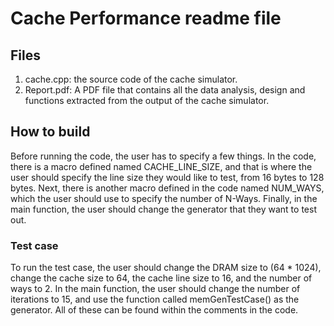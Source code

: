 # Cache Performance readme file

## Files
1. cache.cpp: the source code of the cache simulator.
2. Report.pdf: A PDF file that contains all the data analysis, design and functions extracted from the output of the cache simulator.

## How to build
Before running the code, the user has to specify a few things. In the code, there is a macro defined named CACHE_LINE_SIZE, and that is where the user should specify the line size they would like to test, from 16 bytes to 128 bytes. Next, there is another macro defined in the code named NUM_WAYS, which the user should use to specify the number of N-Ways. Finally, in the main function, the user should change the generator that they want to test out.

### Test case
To run the test case, the user should change the DRAM size to (64 * 1024), change the cache size to 64, the cache line size to 16, and the number of ways to 2. In the main function, the user should change the number of iterations to 15, and use the function called memGenTestCase() as the generator. All of these can be found within the comments in the code.
